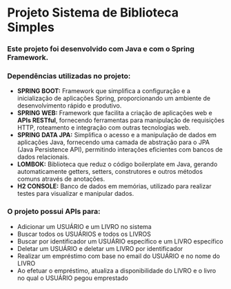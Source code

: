 # Projeto Sistema de Biblioteca Simples
### Este projeto foi desenvolvido com Java e com o Spring Framework.
### Dependências utilizadas no projeto: 
- <strong>SPRING BOOT:</strong>
Framework que simplifica a configuração e a inicialização de aplicações Spring, proporcionando um ambiente de desenvolvimento rápido e produtivo.
- <strong>SPRING WEB:</strong>
  Framework que facilita a criação de aplicações web e <strong>APIs RESTful</strong>, fornecendo ferramentas para manipulação de requisições HTTP, roteamento e integração com outras tecnologias web.
- <strong>SPRING DATA JPA:</strong>
  Simplifica o acesso e a manipulação de dados em aplicações Java, fornecendo uma camada de abstração para o JPA (Java Persistence API), permitindo interações eficientes com bancos de dados relacionais.
- <strong>LOMBOK:</strong>
  Biblioteca que reduz o código boilerplate em Java, gerando automaticamente getters, setters, construtores e outros métodos comuns através de anotações.
- <strong>H2 CONSOLE:</strong>
  Banco de dados em memórias, utilizado para realizar testes para visualizar e manipular dados.
  
### O projeto possui APIs para:
  - Adicionar um USUÁRIO e um LIVRO no sistema
  - Buscar todos os USUÁRIOS e todos os LIVROS
  - Buscar por identificador um USUÁRIO específico e um LIVRO específico
  - Deletar um USUÁRIO e deletar um LIVRO por identificador
  - Realizar um empréstimo com base no email do USUÁRIO e no nome do LIVRO
  - Ao efetuar o empréstimo, atualiza a disponibilidade do LIVRO e o livro no qual o USUÁRIO pegou emprestado
